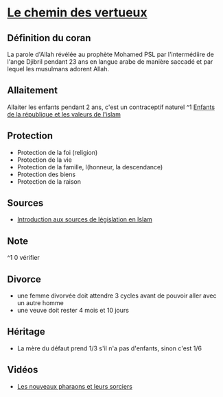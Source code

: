 # [Le chemin des vertueux](readme.md)

## Définition du coran

La parole d'Allah révélée au prophète Mohamed PSL par l'intermédiire de l'ange Djibril pendant 23 ans en langue arabe de manière saccadé et par lequel les musulmans adorent Allah.

## Allaitement

Allaiter les enfants pendant 2 ans, c'est un contraceptif naturel ^1
[Enfants de la république et les valeurs de l'islam](https://www.youtube.com/watch?v=V5VYATBfwnU&list=TLPQMDkwNzIwMjNzS5pJwCfHIA&index=2)

## Protection

* Protection de la foi (religion)
* Protection de la vie
* Protection de la famille, l(honneur, la descendance)
* Protection des biens
* Protection de la raison

## Sources

* [Introduction aux sources de législation en Islam](https://www.youtube.com/watch?v=3feGUfPAQAI&list=TLPQMzAwNDIwMjORtJ7rjhAI-A&index=3)

## Note

^1 0 vérifier

## Divorce

* une femme divorvée doit attendre 3 cycles avant de pouvoir aller avec un autre homme
* une veuve doit rester 4 mois et 10 jours

## Héritage

* La mère du défaut prend 1/3 s'il n'a pas d'enfants, sinon c'est 1/6

## Vidéos

* [Les nouveaux pharaons et leurs sorciers](https://www.youtube.com/watch?v=GfFBvI2TQ1M)
